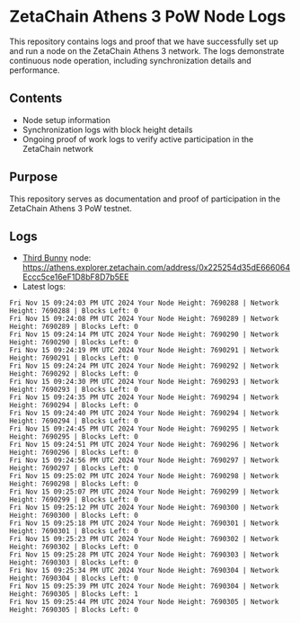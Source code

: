 # ZetaChain Athens 3 PoW Node Logs
This repository contains logs and proof that we have successfully set up and run a node on the ZetaChain Athens 3 network. The logs demonstrate continuous node operation, including synchronization details and performance.

## Contents
- Node setup information
- Synchronization logs with block height details
- Ongoing proof of work logs to verify active participation in the ZetaChain network

## Purpose
This repository serves as documentation and proof of participation in the ZetaChain Athens 3 PoW testnet.

## Logs

- [Third Bunny](https://thirdbunny.xyz/) node: https://athens.explorer.zetachain.com/address/0x225254d35dE666064Eccc5ce16eF1D8bF8D7b5EE
- Latest logs:
```
Fri Nov 15 09:24:03 PM UTC 2024 Your Node Height: 7690288 | Network Height: 7690288 | Blocks Left: 0
Fri Nov 15 09:24:08 PM UTC 2024 Your Node Height: 7690289 | Network Height: 7690289 | Blocks Left: 0
Fri Nov 15 09:24:14 PM UTC 2024 Your Node Height: 7690290 | Network Height: 7690290 | Blocks Left: 0
Fri Nov 15 09:24:19 PM UTC 2024 Your Node Height: 7690291 | Network Height: 7690291 | Blocks Left: 0
Fri Nov 15 09:24:24 PM UTC 2024 Your Node Height: 7690292 | Network Height: 7690292 | Blocks Left: 0
Fri Nov 15 09:24:30 PM UTC 2024 Your Node Height: 7690293 | Network Height: 7690293 | Blocks Left: 0
Fri Nov 15 09:24:35 PM UTC 2024 Your Node Height: 7690294 | Network Height: 7690294 | Blocks Left: 0
Fri Nov 15 09:24:40 PM UTC 2024 Your Node Height: 7690294 | Network Height: 7690294 | Blocks Left: 0
Fri Nov 15 09:24:45 PM UTC 2024 Your Node Height: 7690295 | Network Height: 7690295 | Blocks Left: 0
Fri Nov 15 09:24:51 PM UTC 2024 Your Node Height: 7690296 | Network Height: 7690296 | Blocks Left: 0
Fri Nov 15 09:24:56 PM UTC 2024 Your Node Height: 7690297 | Network Height: 7690297 | Blocks Left: 0
Fri Nov 15 09:25:02 PM UTC 2024 Your Node Height: 7690298 | Network Height: 7690298 | Blocks Left: 0
Fri Nov 15 09:25:07 PM UTC 2024 Your Node Height: 7690299 | Network Height: 7690299 | Blocks Left: 0
Fri Nov 15 09:25:12 PM UTC 2024 Your Node Height: 7690300 | Network Height: 7690300 | Blocks Left: 0
Fri Nov 15 09:25:18 PM UTC 2024 Your Node Height: 7690301 | Network Height: 7690301 | Blocks Left: 0
Fri Nov 15 09:25:23 PM UTC 2024 Your Node Height: 7690302 | Network Height: 7690302 | Blocks Left: 0
Fri Nov 15 09:25:28 PM UTC 2024 Your Node Height: 7690303 | Network Height: 7690303 | Blocks Left: 0
Fri Nov 15 09:25:34 PM UTC 2024 Your Node Height: 7690304 | Network Height: 7690304 | Blocks Left: 0
Fri Nov 15 09:25:39 PM UTC 2024 Your Node Height: 7690304 | Network Height: 7690305 | Blocks Left: 1
Fri Nov 15 09:25:44 PM UTC 2024 Your Node Height: 7690305 | Network Height: 7690305 | Blocks Left: 0
```
